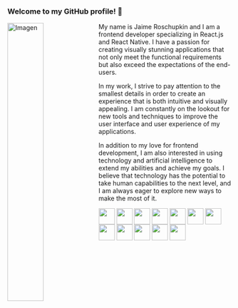 ### Welcome to my GitHub profile! 👋

<!--
**SyntheticQuimera/SyntheticQuimera** is a ✨ _special_ ✨ repository because its `README.md` (this file) appears on your GitHub profile.

Here are some ideas to get you started:

- 🔭 I’m currently working on ...
- 🌱 I’m currently learning ...
- 👯 I’m looking to collaborate on ...
- 🤔 I’m looking for help with ...
- 💬 Ask me about ...
- 📫 How to reach me: ...
- 😄 Pronouns: ...
- ⚡ Fun fact: ...
-->
 <img src="https://cdn.midjourney.com/e8f65508-71a2-46fc-92e4-d9f62bfbb08e/grid_0.png" alt="Imagen" align="left" width="40%" height="auto">
My name is Jaime Roschupkin and I am a frontend developer specializing in React.js and React Native. I have a passion for creating visually stunning applications that not only meet the functional requirements but also exceed the expectations of the end-users.

In my work, I strive to pay attention to the smallest details in order to create an experience that is both intuitive and visually appealing. I am constantly on the lookout for new tools and techniques to improve the user interface and user experience of my applications.

In addition to my love for frontend development, I am also interested in using technology and artificial intelligence to extend my abilities and achieve my goals. I believe that technology has the potential to take human capabilities to the next level, and I am always eager to explore new ways to make the most of it.

<p align="left">
<img align="center" height="36" src="https://img.icons8.com/color/48/000000/javascript.png"/>  
<img align="center" height="36" src="https://img.icons8.com/color/48/000000/typescript.png"/>  
<img align="center" height="36" src="https://img.icons8.com/color/48/000000/css3.png"/>  
<img align="center" height="36" src="https://img.icons8.com/color/48/000000/html-5.png"/>  
<img align="center" height="36" src="https://upload.wikimedia.org/wikipedia/commons/thumb/d/d5/Tailwind_CSS_Logo.svg/600px-Tailwind_CSS_Logo.svg.png"/>  
<img align="center" height="36" src="https://img.icons8.com/color/48/000000/react-native.png"/>  
<img align="center" height="36" src="https://www.drupal.org/files/styles/grid-3-2x/public/project-images/nextjs-icon-dark-background.png?itok=0YHs2vTR"/>  
<img align="center" height="36" src="https://img.icons8.com/color/48/000000/firebase.png"/>  
<img align="center" height="36" src="https://www.sanity.io/static/images/logo_rounded_square.png"/>  
<img align="center" height="36" src="https://upload.wikimedia.org/wikipedia/commons/thumb/3/33/Figma-logo.svg/400px-Figma-logo.svg.png"/>  
<img align="center" height="36" src="https://img.icons8.com/color/48/000000/adobe-photoshop.png"/>  
<img align="center" height="36" src="https://img.icons8.com/color/48/000000/adobe-illustrator.png"/>  
</p>

